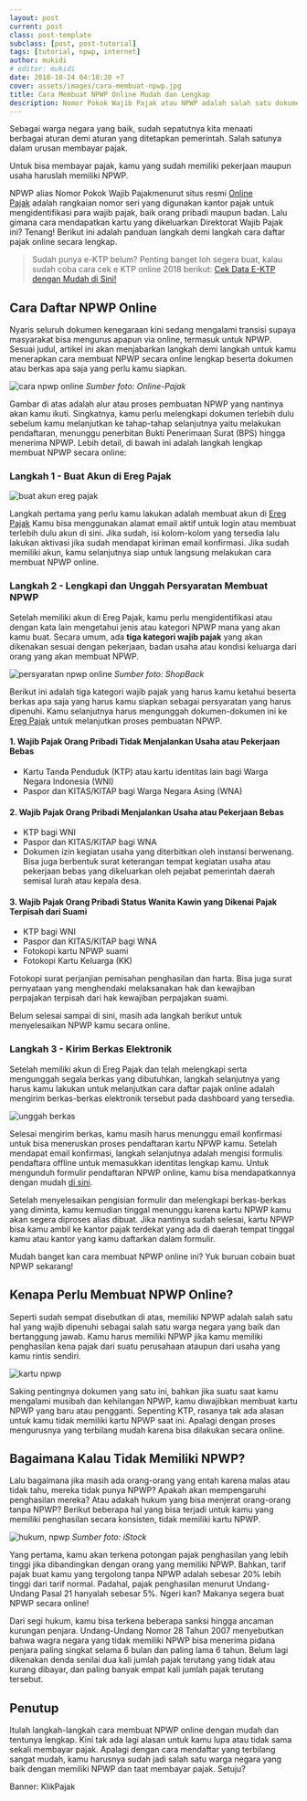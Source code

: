```yaml
---
layout: post
current: post
class: post-template
subclass: [post, post-tutorial]
tags: [tutorial, npwp, internet]
author: mukidi
# editor: mukidi
date: 2018-10-24 04:18:20 +7
cover: assets/images/cara-membuat-npwp.jpg
title: Cara Membuat NPWP Online Mudah dan Lengkap
description: Nomor Pokok Wajib Pajak atau NPWP adalah salah satu dokumen penting yang wajib dimiliki seorang warga negara yang memiliki pekerjaan atau usaha pribadi. Berikut ini uraian cara membuat NPWP online secara mudah, lengkap dengan berkas-berkas yang harus disiapkan.
---
```


Sebagai warga negara yang baik, sudah sepatutnya kita menaati berbagai aturan demi aturan yang ditetapkan pemerintah. Salah satunya dalam urusan membayar pajak.

Untuk bisa membayar pajak, kamu yang sudah memiliki pekerjaan maupun usaha haruslah memiliki NPWP.

NPWP alias Nomor Pokok Wajib Pajakmenurut situs resmi [Online Pajak](https://www.online-pajak.com/) adalah rangkaian nomor seri yang digunakan kantor pajak untuk mengidentifikasi para wajib pajak, baik orang pribadi maupun badan. Lalu gimana cara mendapatkan kartu yang dikeluarkan Direktorat Wajib Pajak ini? Tenang! Berikut ini adalah panduan  langkah demi langkah cara daftar pajak online secara lengkap.

> Sudah punya e-KTP belum? Penting banget loh segera buat, kalau sudah coba cara cek e KTP online 2018 berikut:
> [Cek Data E-KTP dengan Mudah di Sini!](/cara-cek-data-e-ktp-mudah)

## Cara Daftar NPWP Online

Nyaris seluruh dokumen kenegaraan kini sedang mengalami transisi supaya masyarakat bisa mengurus apapun via online, termasuk untuk NPWP. Sesuai judul, artikel ini akan menjabarkan langkah demi langkah untuk kamu menerapkan cara membuat NPWP secara online lengkap beserta dokumen atau berkas apa saja yang perlu kamu siapkan.

![cara npwp online](https://assets.jalantikus.com/assets/cache/738/295/userfiles/2018/08/10/cara-membuat-npwp-online-c0911.jpg)
_Sumber foto: Online-Pajak_

Gambar di atas adalah alur atau proses pembuatan NPWP yang nantinya akan kamu ikuti. Singkatnya, kamu perlu melengkapi dokumen terlebih dulu sebelum kamu melanjutkan ke tahap-tahap selanjutnya yaitu melakukan pendaftaran, menunggu penerbitan Bukti Penerimaan Surat (BPS) hingga menerima NPWP. Lebih detail, di bawah ini adalah langkah lengkap membuat NPWP secara online:

### Langkah 1 - Buat Akun di Ereg Pajak

![buat akun ereg pajak](https://assets.jalantikus.com/assets/cache/500/346/userfiles/2018/08/10/cara-membuat-npwp-online-1-22cdc.jpg)

Langkah pertama yang perlu kamu lakukan adalah membuat akun di [Ereg Pajak](https://ereg.pajak.go.id/login) Kamu bisa menggunakan alamat email aktif untuk login atau membuat terlebih dulu akun di sini. Jika sudah, isi kolom-kolom yang tersedia lalu lakukan aktivasi jika sudah mendapat kiriman email konfirmasi. Jika sudah memiliki akun, kamu selanjutnya siap untuk langsung melakukan cara membuat NPWP online.

### Langkah 2 - Lengkapi dan Unggah Persyaratan Membuat NPWP

Setelah memiliki akun di Ereg Pajak, kamu perlu mengidentifikasi atau dengan kata lain mengetahui jenis atau kategori NPWP mana yang akan kamu buat. Secara umum, ada **tiga kategori wajib pajak** yang akan dikenakan sesuai dengan pekerjaan, badan usaha atau kondisi keluarga dari orang yang akan membuat NPWP.

![persyaratan npwp online](https://assets.jalantikus.com/assets/cache/650/450/userfiles/2018/08/10/cara-membuat-npwp-online-2-fa792.jpg)
_Sumber foto: ShopBack_

Berikut ini adalah tiga kategori wajib pajak yang harus kamu ketahui beserta berkas apa saja yang harus kamu siapkan sebagai persyaratan yang harus dipenuhi. Kamu selanjutnya harus mengunggah dokumen-dokumen ini ke [Ereg Pajak](https://ereg.pajak.go.id/login) untuk melanjutkan proses pembuatan NPWP.

#### 1. Wajib Pajak Orang Pribadi Tidak Menjalankan Usaha atau Pekerjaan Bebas

- Kartu Tanda Penduduk (KTP) atau kartu identitas lain bagi Warga Negara Indonesia (WNI)
- Paspor dan KITAS/KITAP bagi Warga Negara Asing (WNA)

#### 2. Wajib Pajak Orang Pribadi Menjalankan Usaha atau Pekerjaan Bebas

- KTP bagi WNI
- Paspor dan KITAS/KITAP bagi WNA
- Dokumen izin kegiatan usaha yang diterbitkan oleh instansi berwenang. Bisa juga berbentuk surat keterangan tempat kegiatan usaha atau pekerjaan bebas yang dikeluarkan oleh pejabat pemerintah daerah semisal lurah atau kepala desa.

#### 3. Wajib Pajak Orang Pribadi Status Wanita Kawin yang Dikenai Pajak Terpisah dari Suami

- KTP bagi WNI
- Paspor dan KITAS/KITAP bagi WNA
- Fotokopi kartu NPWP suami
- Fotokopi Kartu Keluarga (KK)

Fotokopi surat perjanjian pemisahan penghasilan dan harta. Bisa juga surat pernyataan yang menghendaki melaksanakan hak dan kewajiban perpajakan terpisah dari hak kewajiban perpajakan suami.

Belum selesai sampai di sini, masih ada langkah berikut untuk menyelesaikan NPWP kamu secara online. 

### Langkah 3 - Kirim Berkas Elektronik

Setelah memiliki akun di Ereg Pajak dan telah melengkapi serta mengunggah segala berkas yang dibutuhkan, langkah selanjutnya yang harus kamu lakukan untuk melanjutkan cara daftar pajak online adalah mengirim berkas-berkas elektronik tersebut pada dashboard yang tersedia.

![unggah berkas](https://assets.jalantikus.com/assets/cache/500/346/userfiles/2018/08/10/cara-membuat-npwp-online-3-1ef70.jpg)

Selesai mengirim berkas, kamu masih harus menunggu email konfirmasi untuk bisa meneruskan proses pendaftaran kartu NPWP kamu. Setelah mendapat email konfirmasi, langkah selanjutnya adalah mengisi formulis pendaftara offline untuk memasukkan identitas lengkap kamu. Untuk mengunduh formulir pendaftaran NPWP online, kamu bisa mendapatkannya dengan mudah [di sini](https://www.online-pajak.com/sites/pajak/files/uploaded-files/formulir-npwp.pdf).

Setelah menyelesaikan pengisian formulir dan melengkapi berkas-berkas yang diminta, kamu kemudian tinggal menunggu karena kartu NPWP kamu akan segera diproses alias dibuat. Jika nantinya sudah selesai, kartu NPWP bisa kamu ambil ke kantor pajak terdekat yang ada di daerah tempat tinggal kamu atau kantor yang kamu daftarkan dalam formulir.

Mudah banget kan cara membuat NPWP online ini? Yuk buruan cobain buat NPWP sekarang!

## Kenapa Perlu Membuat NPWP Online?

Seperti sudah sempat disebutkan di atas, memiliki NPWP adalah salah satu hal yang wajib dipenuhi sebagai salah satu warga negara yang baik dan bertanggung jawab. Kamu harus memiliki NPWP jika kamu memiliki penghasilan kena pajak dari suatu perusahaan ataupun dari usaha yang kamu rintis sendiri.

![kartu npwp](https://assets.jalantikus.com/assets/cache/650/450/userfiles/2018/08/10/kartu-npwp-88db8.jpg)

Saking pentingnya dokumen yang satu ini, bahkan jika suatu saat kamu mengalami musibah dan kehilangan NPWP, kamu diwajibkan membuat kartu NPWP yang baru atau pengganti. Sepenting KTP, rasanya tak ada alasan untuk kamu tidak memiliki kartu NPWP saat ini. Apalagi dengan proses mengurusnya yang terbilang mudah karena bisa dilakukan secara online.

## Bagaimana Kalau Tidak Memiliki NPWP?

Lalu bagaimana jika masih ada orang-orang yang entah karena malas atau tidak tahu, mereka tidak punya NPWP? Apakah akan mempengaruhi penghasilan mereka? Atau adakah hukum yang bisa menjerat orang-orang tanpa NPWP? Berikut beberapa hal yang bisa terjadi untuk kamu yang memiliki penghasilan secara konsisten, tidak memiliki kartu NPWP.

![hukum, npwp](https://assets.jalantikus.com/assets/cache/650/450/userfiles/2018/08/10/hukum-npwp-0d339.jpg)
_Sumber foto: iStock_

Yang pertama, kamu akan terkena potongan pajak penghasilan yang lebih tinggi jika dibandingkan dengan orang yang memiliki NPWP. Bahkan, tarif pajak buat kamu yang tergolong tanpa NPWP adalah sebesar 20% lebih tinggi dari tarif normal. Padahal, pajak penghasilan menurut Undang-Undang Pasal 21 hanyalah sebesar 5%. Ngeri kan? Makanya segera buat NPWP secara online!

Dari segi hukum, kamu bisa terkena beberapa sanksi hingga ancaman kurungan penjara. Undang-Undang Nomor 28 Tahun 2007 menyebutkan bahwa wagra negara yang tidak memiliki NPWP bisa menerima pidana penjara paling singkat selama 6 bulan dan paling lama 6 tahun. Belum lagi dikenakan denda senilai dua kali jumlah pajak terutang yang tidak atau kurang dibayar, dan paling banyak empat kali jumlah pajak terutang tersebut.   

## Penutup

Itulah langkah-langkah cara membuat NPWP online dengan mudah dan tentunya lengkap. Kini tak ada lagi alasan untuk kamu lupa atau tidak sama sekali membayar pajak. Apalagi dengan cara mendaftar yang terbilang sangat mudah, kamu harusnya sudah jadi salah satu warga negara yang baik dengan memiliki NPWP dan taat membayar pajak. Setuju?

Banner: KlikPajak
